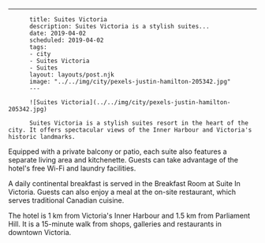 ---
          title: Suites Victoria
          description: Suites Victoria is a stylish suites...
          date: 2019-04-02
          scheduled: 2019-04-02
          tags:
          - city
          - Suites Victoria
          - Suites
          layout: layouts/post.njk
          image: "../../img/city/pexels-justin-hamilton-205342.jpg"
          ---
          
          ![Suites Victoria](../../img/city/pexels-justin-hamilton-205342.jpg)
          
          Suites Victoria is a stylish suites resort in the heart of the city. It offers spectacular views of the Inner Harbour and Victoria's historic landmarks.

Equipped with a private balcony or patio, each suite also features a separate living area and kitchenette. Guests can take advantage of the hotel's free Wi-Fi and laundry facilities.

A daily continental breakfast is served in the Breakfast Room at Suite In Victoria. Guests can also enjoy a meal at the on-site restaurant, which serves traditional Canadian cuisine.

The hotel is 1 km from Victoria's Inner Harbour and 1.5 km from Parliament Hill. It is a 15-minute walk from shops, galleries and restaurants in downtown Victoria.

